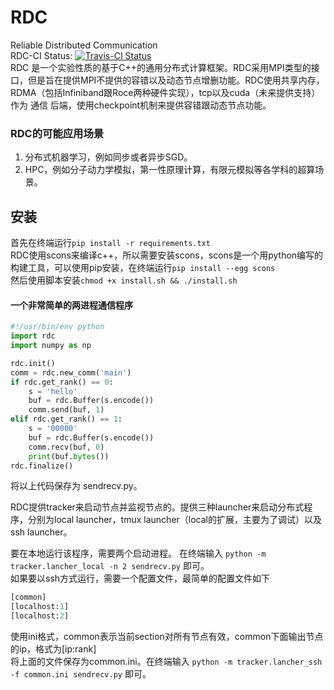 # RDC
Reliable Distributed Communication  
RDC-CI Status: [![Travis-CI Status](https://travis-ci.org/akkaze/rdc.svg?branch=master)](https://travis-ci.org/akkaze/rdc)  
RDC 是一个实验性质的基于C++的通用分布式计算框架。RDC采用MPI类型的接口，但是旨在提供MPI不提供的容错以及动态节点增删功能。RDC使用共享内存，RDMA（包括Infiniband跟Roce两种硬件实现），tcp以及cuda（未来提供支持）作为 通信 后端，使用checkpoint机制来提供容错跟动态节点功能。  
### RDC的可能应用场景  
1. 分布式机器学习，例如同步或者异步SGD。  
2. HPC，例如分子动力学模拟，第一性原理计算，有限元模拟等各学科的超算场景。  
## 安装  
首先在终端运行`pip install -r requirements.txt`  
RDC使用scons来编译c++，所以需要安装scons，scons是一个用python编写的构建工具，可以使用pip安装，在终端运行`pip install --egg scons`  
然后使用脚本安装`chmod +x install.sh && ./install.sh`  
#### 一个非常简单的两进程通信程序  
```python
#!/usr/bin/env python
import rdc
import numpy as np

rdc.init()
comm = rdc.new_comm('main')
if rdc.get_rank() == 0:
    s = 'hello'
    buf = rdc.Buffer(s.encode())
    comm.send(buf, 1)
elif rdc.get_rank() == 1:
    s = '00000'
    buf = rdc.Buffer(s.encode())
    comm.recv(buf, 0)
    print(buf.bytes())
rdc.finalize()
```
将以上代码保存为 sendrecv.py。  

RDC提供tracker来启动节点并监视节点的。提供三种launcher来启动分布式程序，分别为local launcher，tmux launcher（local的扩展，主要为了调试）以及ssh launcher。  

要在本地运行该程序，需要两个启动进程。 在终端输入 `python -m tracker.lancher_local -n 2 sendrecv.py` 即可。  
如果要以ssh方式运行，需要一个配置文件，最简单的配置文件如下  
```python
[common]
[localhost:1]
[localhost:2]
```
使用ini格式，common表示当前section对所有节点有效，common下面输出节点的ip，格式为[ip:rank]  
将上面的文件保存为common.ini。在终端输入 `python -m tracker.lancher_ssh -f common.ini sendrecv.py` 即可。  
